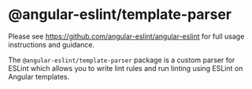 # @angular-eslint/template-parser

Please see https://github.com/angular-eslint/angular-eslint for full usage instructions and guidance.

The `@angular-eslint/template-parser` package is a custom parser for ESLint which allows you to write lint rules and run linting using ESLint on Angular templates.
